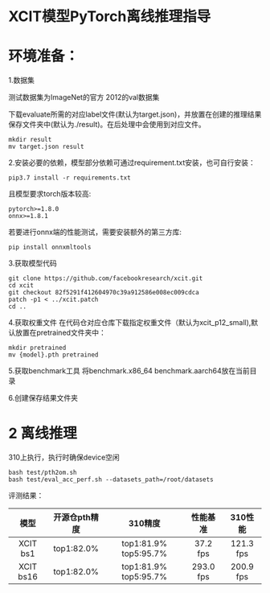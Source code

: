 # XCIT模型PyTorch离线推理指导
# 环境准备：

1.数据集

测试数据集为ImageNet的官方 2012的val数据集

下载evaluate所需的对应label文件(默认为target.json)，并放置在创建的推理结果保存文件夹中(默认为./result)。在后处理中会使用到对应文件。
```
mkdir result
mv target.json result
```
2.安装必要的依赖，模型部分依赖可通过requirement.txt安装，也可自行安装：
```
pip3.7 install -r requirements.txt
```
且模型要求torch版本较高:
```
pytorch>=1.8.0
onnx>=1.8.1
```
若要进行onnx端的性能测试，需要安装额外的第三方库:
```
pip install onnxmltools
```
3.获取模型代码
```
git clone https://github.com/facebookresearch/xcit.git
cd xcit
git checkout 82f5291f412604970c39a912586e008ec009cdca
patch -p1 < ../xcit.patch
cd ..
```

4.获取权重文件
在代码仓对应仓库下载指定权重文件（默认为xcit_p12_small),默认放置在pretrained文件夹中：
```
mkdir pretrained
mv {model}.pth pretrained 
```

5.获取benchmark工具
将benchmark.x86_64 benchmark.aarch64放在当前目录

6.创建保存结果文件夹
# 2 离线推理
310上执行，执行时确保device空闲
```
bash test/pth2om.sh
bash test/eval_acc_perf.sh --datasets_path=/root/datasets
```
评测结果：

|       模型        |  开源仓pth精度   |        310精度         |  性能基准   |   310性能   |
| :---------------: | :--------: | :--------------------: | :---------: | :---------: |
| XCIT bs1  | top1:82.0% | top1:81.9% top5:95.7% | 37.2 fps  | 121.3 fps |
| XCIT bs16 | top1:82.0% | top1:81.9% top5:95.7% | 293.0 fps | 200.9 fps  |
